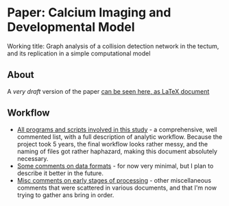 Paper: Calcium Imaging and Developmental Model
==============================================

Working title: Graph analysis of a collision detection network in the tectum, and its replication in a simple computational model

## About

A *very draft* version of the paper [can be seen here, as LaTeX document](https://github.com/khakhalin/Ca-img-2018-tex/blob/master/main.tex)

## Workflow

* [All programs and scripts involved in this study](Description_programs.md) - a comprehensive, well commented list, with a full description of analytic workflow. Because the project took 5 years, the final workflow looks rather messy, and the naming of files got rather haphazard, making this document absolutely necessary.
* [Some comments on data formats](Description_data.md) - for now very minimal, but I plan to describe it better in the future.
* [Misc comments on early stages of processing](Description_misc.md) - other miscellaneous comments that were scattered in various documents, and that I'm now trying to gather ans bring in order.
